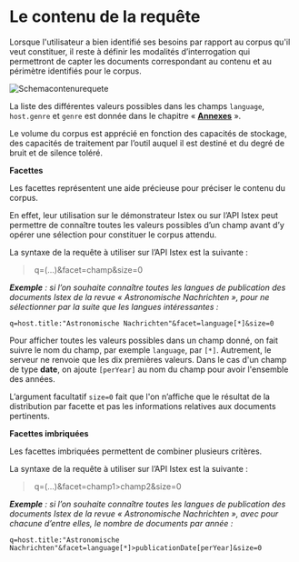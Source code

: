 # Le contenu de la requête

Lorsque l'utilisateur a bien identifié ses besoins par rapport au corpus qu'il veut constituer, il reste à définir les modalités d’interrogation qui permettront de capter les documents correspondant au contenu et au périmètre identifiés pour le corpus.

![Schemacontenurequete](../img/tabl_contenu_req.png)


La liste des différentes valeurs possibles dans les champs `language`, `host.genre` et `genre` est donnée dans le chapitre « **[Annexes](annexes/)** ».

Le volume du corpus est apprécié en fonction des capacités de stockage, des capacités de traitement par l’outil auquel il est destiné et du degré de bruit et de silence toléré.


**Facettes**


Les facettes représentent une aide précieuse pour préciser le contenu du corpus.

En effet, leur utilisation sur le démonstrateur Istex ou sur l’API Istex peut permettre de connaître toutes les valeurs possibles d’un champ avant d’y opérer une sélection pour constituer le corpus attendu.

La syntaxe de la requête à utiliser sur l’API Istex est la suivante : 

> ​                      q=(...)&facet=champ&size=0
>

*​**Exemple** : si l’on souhaite connaître toutes les langues de publication des documents Istex de la revue « Astronomische Nachrichten », pour ne sélectionner par la suite que les langues intéressantes :*

```
q=host.title:"Astronomische Nachrichten"&facet=language[*]&size=0
```

Pour afficher toutes les valeurs possibles dans un champ donné, on fait suivre le nom du champ, par exemple `language`, par `[*]`.  Autrement, le serveur ne renvoie que les dix premières valeurs. Dans le cas d'un champ de type **date**, on ajoute `[perYear]` au nom du champ pour avoir l'ensemble des années. 

L’argument facultatif `size=0` fait que l'on n’affiche que le résultat de la distribution par facette et pas les informations relatives aux documents pertinents.



**Facettes imbriquées**

Les facettes imbriquées permettent de combiner plusieurs critères. 

La syntaxe de la requête à utiliser sur l’API Istex est la suivante : 

> ​                      q=(...)&facet=champ1>champ2&size=0
>

*​**Exemple** : si l’on souhaite connaître toutes les langues de publication des documents Istex de la revue « Astronomische Nachrichten », avec pour chacune d’entre elles, le nombre de documents par année :*

```
q=host.title:"Astronomische Nachrichten"&facet=language[*]>publicationDate[perYear]&size=0
```
